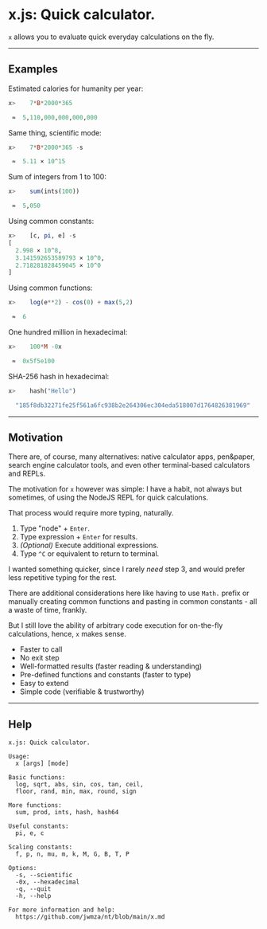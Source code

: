 <!-- GENERATED FILE. DO NOT EDIT. -->
# **x**.js: Quick calculator.

`x` allows you to evaluate quick everyday calculations on the fly.

---

## Examples

Estimated calories for humanity per year:

```hs
x>    7*B*2000*365

 ≈  5,110,000,000,000,000

```

Same thing, scientific mode:

```hs
x>    7*B*2000*365 -s

 ≈  5.11 × 10^15

```

Sum of integers from 1 to 100:

```hs
x>    sum(ints(100))

 ≈  5,050

```

Using common constants:

```hs
x>    [c, pi, e] -s
[
  2.998 × 10^8,
  3.141592653589793 × 10^0,
  2.718281828459045 × 10^0
]
```

Using common functions:

```hs
x>    log(e**2) - cos(0) + max(5,2)

 ≈  6

```

One hundred million in hexadecimal:

```hs
x>    100*M -0x

 ≈  0x5f5e100

```

SHA-256 hash in hexadecimal:

```hs
x>    hash("Hello")

  "185f8db32271fe25f561a6fc938b2e264306ec304eda518007d1764826381969"

```

---

## Motivation

There are, of course, many alternatives: native calculator apps, pen&paper, search engine calculator tools, and even other terminal-based calculators and REPLs.

The motivation for `x` however was simple: I have a habit, not always but sometimes, of using the NodeJS REPL for quick calculations.

That process would require more typing, naturally.

1. Type "node" + `Enter`.
2. Type expression + `Enter` for results.
3. _(Optional)_ Execute additional expressions.
4. Type `^C` or equivalent to return to terminal.

I wanted something quicker, since I rarely _need_ step 3, and would prefer less repetitive typing for the rest.

There are additional considerations here like having to use `Math.` prefix or manually creating common functions and pasting in common constants - all a waste of time, frankly.

But I still love the ability of arbitrary code execution for on-the-fly calculations, hence, `x` makes sense.

- Faster to call
- No exit step
- Well-formatted results (faster reading & understanding)
- Pre-defined functions and constants (faster to type)
- Easy to extend
- Simple code (verifiable & trustworthy)

---

## Help
```
x.js: Quick calculator.

Usage:
  x [args] [mode]

Basic functions:
  log, sqrt, abs, sin, cos, tan, ceil,
  floor, rand, min, max, round, sign

More functions:
  sum, prod, ints, hash, hash64

Useful constants:
  pi, e, c

Scaling constants:
  f, p, n, mu, m, k, M, G, B, T, P

Options:
  -s, --scientific
  -0x, --hexadecimal
  -q, --quit
  -h, --help

For more information and help:
  https://github.com/jwmza/nt/blob/main/x.md
```